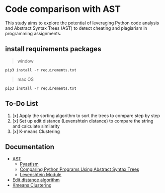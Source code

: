 # Code comparison with AST
This study aims to explore the potential of leveraging Python code analysis and Abstract Syntax Trees (AST) to detect cheating and plagiarism in programming assignments.

## install requirements packages
> window
```
pip3 install -r requirements.txt
```
> mac OS
```
pip3 install -r requirements.txt
```

## To-Do List
1. [x] Apply the sorting algorithm to sort the trees to compare step by step
2. [x] Set up edit distance (Levenshtein distance) to compare the string and calculate similarity
3. [x] K-means Clustering

## Documentation
+ [AST](https://docs.python.org/3/library/ast.html#module-ast)
  - [Pyastism](https://github.com/jncraton/pyastsim)
  - [Comparing Python Programs Using Abstract Syntax Trees](https://repositorio.uniandes.edu.co/bitstream/handle/1992/44754/u830947.pdf?sequence=1)
  - [Levenshtein Module](https://rapidfuzz.github.io/Levenshtein/levenshtein.html#distance)
+ [Edit distance algorithm](https://en.wikipedia.org/wiki/Levenshtein_distance)
+ [Kmeans Clustering](https://scikit-learn.org/stable/modules/generated/sklearn.cluster.KMeans.html)
